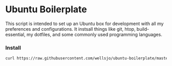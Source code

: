 # Ubuntu Boilerplate
This script is intended to set up an Ubuntu box for development with all my preferences and configurations.  It instsall things like git, htop, build-essential, my dotfiles, and some commonly used programming languages.

### Install
```bash
curl https://raw.githubusercontent.com/wellsjo/ubuntu-boilerplate/master/start | bash
```
